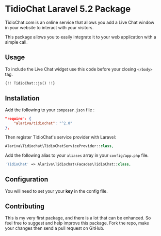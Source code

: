 # TidioChat Laravel 5.2 Package

TidioChat.com is an online service that allows you add a Live Chat window in 
your website to interact with your visitors.

This package allows you to easily integrate it to your web application with a 
simple call.

## Usage

To include the Live Chat widget use this code before your closing ``</body>`` tag.

```php
{!! TidioChat::js() !!}
```

## Installation

Add the following to your `composer.json` file :

```json
"require": {
    "alariva/tidiochat": "^2.0"
},
```

Then register TidioChat's service provider with Laravel:

```php
Alariva\Tidiochat\TidioChatServiceProvider::class,
```

Add the following alias to your `aliases` 
array in your `config/app.php` file.

```php
'TidioChat' => Alariva\Tidiochat\Facades\TidioChat::class,
```

## Configuration

You will need to set your your **key** in the config file.

## Contributing

This is my very first package, and there is a lot that can be enhanced.
So feel free to suggest and help improve this package.
Fork the repo, make your changes then send a pull request on GitHub. 
